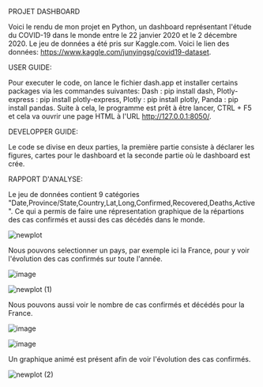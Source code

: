 PROJET DASHBOARD

Voici le rendu de mon projet en Python, un dashboard représentant l'étude du COVID-19 dans le monde entre le 22 janvier 2020 et le 2 décembre 2020. Le jeu de données a été pris sur Kaggle.com. Voici le lien des données: https://www.kaggle.com/junyingsg/covid19-dataset.

USER GUIDE: 

Pour executer le code, on lance le fichier dash.app et installer certains packages via les commandes suivantes: Dash : pip install dash, Plotly-express : pip install plotly-express, Plotly : pip install plotly, Panda : pip install pandas. Suite à cela, le programme est prêt à être lancer, CTRL + F5 et cela va ouvrir une page HTML à l'URL http://127.0.0.1:8050/.

DEVELOPPER GUIDE:

Le code se divise en deux parties, la première partie consiste à déclarer les figures, cartes pour le dashboard et la seconde partie où le dashboard est crée.

RAPPORT D'ANALYSE:

Le jeu de données contient 9 catégories "Date,Province/State,Country,Lat,Long,Confirmed,Recovered,Deaths,Active". Ce qui a permis de faire une répresentation graphique de la répartions des cas confirmés et aussi des cas décédés dans le monde.

![newplot](https://user-images.githubusercontent.com/93908318/147844579-d9d27e9f-4fa8-487c-ad44-b7b437268863.png)

Nous pouvons selectionner un pays, par exemple ici la France, pour y voir l'évolution des cas confirmés sur toute l'année.

![image](https://user-images.githubusercontent.com/93908318/147844727-0b6bc38a-8fcc-481d-af66-110a309c5d47.png)

![newplot (1)](https://user-images.githubusercontent.com/93908318/147844746-854f5a8a-bac7-481a-9333-7cbc8d200cb8.png)

Nous pouvons aussi voir le nombre de cas confirmés et décédés pour la France.

![image](https://user-images.githubusercontent.com/93908318/147844779-a5c23914-546a-4c32-91c4-7fa92209b78e.png)

![image](https://user-images.githubusercontent.com/93908318/147844790-3d81852f-f6d0-4681-a23e-9a6762cb3571.png)

Un graphique animé est présent afin de voir l'évolution des cas confirmés.

![newplot (2)](https://user-images.githubusercontent.com/93908318/147844800-c0a6971c-db94-4619-8144-ad39cd2db7d2.png)
